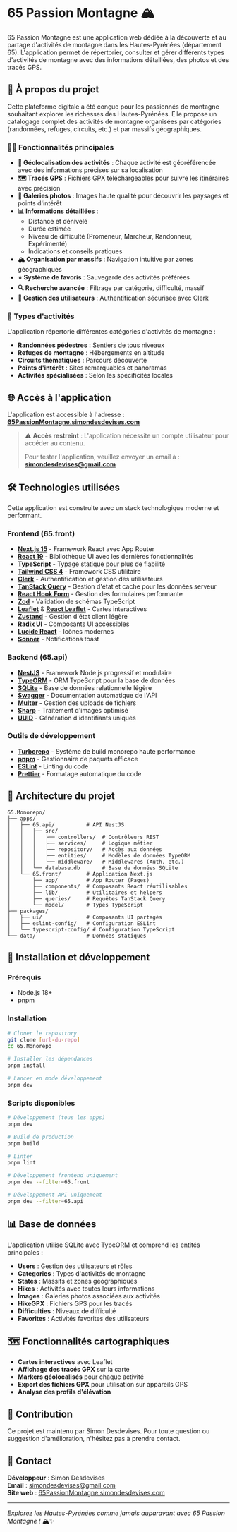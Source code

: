 # 65 Passion Montagne 🏔️

65 Passion Montagne est une application web dédiée à la découverte et au partage d'activités de montagne dans les Hautes-Pyrénées (département 65). L'application permet de répertorier, consulter et gérer différents types d'activités de montagne avec des informations détaillées, des photos et des tracés GPS.

## 🎯 À propos du projet

Cette plateforme digitale a été conçue pour les passionnés de montagne souhaitant explorer les richesses des Hautes-Pyrénées. Elle propose un catalogage complet des activités de montagne organisées par catégories (randonnées, refuges, circuits, etc.) et par massifs géographiques.

### 🏃‍♂️ Fonctionnalités principales

- **📍 Géolocalisation des activités** : Chaque activité est géoréférencée avec des informations précises sur sa localisation
- **🗺️ Tracés GPS** : Fichiers GPX téléchargeables pour suivre les itinéraires avec précision
- **📸 Galeries photos** : Images haute qualité pour découvrir les paysages et points d'intérêt
- **📊 Informations détaillées** :
  - Distance et dénivelé
  - Durée estimée
  - Niveau de difficulté (Promeneur, Marcheur, Randonneur, Expérimenté)
  - Indications et conseils pratiques
- **🏔️ Organisation par massifs** : Navigation intuitive par zones géographiques
- **⭐ Système de favoris** : Sauvegarde des activités préférées
- **🔍 Recherche avancée** : Filtrage par catégorie, difficulté, massif
- **👤 Gestion des utilisateurs** : Authentification sécurisée avec Clerk

### 🎾 Types d'activités

L'application répertorie différentes catégories d'activités de montagne :

- **Randonnées pédestres** : Sentiers de tous niveaux
- **Refuges de montagne** : Hébergements en altitude
- **Circuits thématiques** : Parcours découverte
- **Points d'intérêt** : Sites remarquables et panoramas
- **Activités spécialisées** : Selon les spécificités locales

## 🌐 Accès à l'application

L'application est accessible à l'adresse : **[65PassionMontagne.simondesdevises.com](https://65PassionMontagne.simondesdevises.com)**

> ⚠️ **Accès restreint** : L'application nécessite un compte utilisateur pour accéder au contenu.
>
> Pour tester l'application, veuillez envoyer un email à : **[simondesdevises@gmail.com](mailto:simondesdevises@gmail.com)**

## 🛠️ Technologies utilisées

Cette application est construite avec un stack technologique moderne et performant.

### Frontend (65.front)

- **[Next.js 15](https://nextjs.org/)** - Framework React avec App Router
- **[React 19](https://reactjs.org/)** - Bibliothèque UI avec les dernières fonctionnalités
- **[TypeScript](https://www.typescriptlang.org/)** - Typage statique pour plus de fiabilité
- **[Tailwind CSS 4](https://tailwindcss.com/)** - Framework CSS utilitaire
- **[Clerk](https://clerk.dev/)** - Authentification et gestion des utilisateurs
- **[TanStack Query](https://tanstack.com/query)** - Gestion d'état et cache pour les données serveur
- **[React Hook Form](https://react-hook-form.com/)** - Gestion des formulaires performante
- **[Zod](https://zod.dev/)** - Validation de schémas TypeScript
- **[Leaflet](https://leafletjs.com/)** & **[React Leaflet](https://react-leaflet.js.org/)** - Cartes interactives
- **[Zustand](https://github.com/pmndrs/zustand)** - Gestion d'état client légère
- **[Radix UI](https://www.radix-ui.com/)** - Composants UI accessibles
- **[Lucide React](https://lucide.dev/)** - Icônes modernes
- **[Sonner](https://sonner.emilkowal.ski/)** - Notifications toast

### Backend (65.api)

- **[NestJS](https://nestjs.com/)** - Framework Node.js progressif et modulaire
- **[TypeORM](https://typeorm.io/)** - ORM TypeScript pour la base de données
- **[SQLite](https://www.sqlite.org/)** - Base de données relationnelle légère
- **[Swagger](https://swagger.io/)** - Documentation automatique de l'API
- **[Multer](https://github.com/expressjs/multer)** - Gestion des uploads de fichiers
- **[Sharp](https://sharp.pixelplumbing.com/)** - Traitement d'images optimisé
- **[UUID](https://github.com/uuidjs/uuid)** - Génération d'identifiants uniques

### Outils de développement

- **[Turborepo](https://turbo.build/repo)** - Système de build monorepo haute performance
- **[pnpm](https://pnpm.io/)** - Gestionnaire de paquets efficace
- **[ESLint](https://eslint.org/)** - Linting du code
- **[Prettier](https://prettier.io/)** - Formatage automatique du code

## 📁 Architecture du projet

```
65.Monorepo/
├── apps/
│   ├── 65.api/          # API NestJS
│   │   ├── src/
│   │   │   ├── controllers/  # Contrôleurs REST
│   │   │   ├── services/     # Logique métier
│   │   │   ├── repository/   # Accès aux données
│   │   │   ├── entities/     # Modèles de données TypeORM
│   │   │   └── middleware/   # Middlewares (Auth, etc.)
│   │   └── database.db       # Base de données SQLite
│   └── 65.front/        # Application Next.js
│       ├── app/         # App Router (Pages)
│       ├── components/  # Composants React réutilisables
│       ├── lib/         # Utilitaires et helpers
│       ├── queries/     # Requêtes TanStack Query
│       └── model/       # Types TypeScript
├── packages/
│   ├── ui/              # Composants UI partagés
│   ├── eslint-config/   # Configuration ESLint
│   └── typescript-config/ # Configuration TypeScript
└── data/                # Données statiques
```

## 🚀 Installation et développement

### Prérequis

- Node.js 18+
- pnpm

### Installation

```bash
# Cloner le repository
git clone [url-du-repo]
cd 65.Monorepo

# Installer les dépendances
pnpm install

# Lancer en mode développement
pnpm dev
```

### Scripts disponibles

```bash
# Développement (tous les apps)
pnpm dev

# Build de production
pnpm build

# Linter
pnpm lint

# Développement frontend uniquement
pnpm dev --filter=65.front

# Développement API uniquement
pnpm dev --filter=65.api
```

## 📊 Base de données

L'application utilise SQLite avec TypeORM et comprend les entités principales :

- **Users** : Gestion des utilisateurs et rôles
- **Categories** : Types d'activités de montagne
- **States** : Massifs et zones géographiques
- **Hikes** : Activités avec toutes leurs informations
- **Images** : Galeries photos associées aux activités
- **HikeGPX** : Fichiers GPS pour les tracés
- **Difficulties** : Niveaux de difficulté
- **Favorites** : Activités favorites des utilisateurs

## 🗺️ Fonctionnalités cartographiques

- **Cartes interactives** avec Leaflet
- **Affichage des tracés GPX** sur la carte
- **Markers géolocalisés** pour chaque activité
- **Export des fichiers GPX** pour utilisation sur appareils GPS
- **Analyse des profils d'élévation**

## 👥 Contribution

Ce projet est maintenu par Simon Desdevises. Pour toute question ou suggestion d'amélioration, n'hésitez pas à prendre contact.

## 📧 Contact

**Développeur** : Simon Desdevises  
**Email** : [simondesdevises@gmail.com](mailto:simondesdevises@gmail.com)  
**Site web** : [65PassionMontagne.simondesdevises.com](https://65PassionMontagne.simondesdevises.com)

---

_Explorez les Hautes-Pyrénées comme jamais auparavant avec 65 Passion Montagne !_ 🏔️✨
